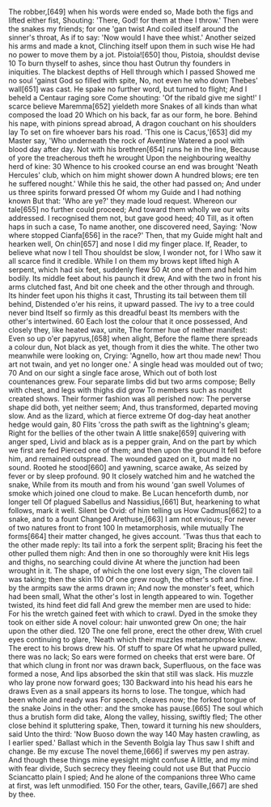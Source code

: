   The robber,[649] when his words were ended so,
    Made both the figs and lifted either fist,
    Shouting: 'There, God! for them at thee I throw.'
  Then were the snakes my friends; for one 'gan twist
    And coiled itself around the sinner's throat,
    As if to say: 'Now would I have thee whist.'
  Another seized his arms and made a knot,
    Clinching itself upon them in such wise
    He had no power to move them by a jot.
  Pistoia![650] thou, Pistoia, shouldst devise                      10
    To burn thyself to ashes, since thou hast
    Outrun thy founders in iniquities.
  The blackest depths of Hell through which I passed
    Showed me no soul 'gainst God so filled with spite,
    No, not even he who down Thebes' wall[651] was cast.
  He spake no further word, but turned to flight;
    And I beheld a Centaur raging sore
    Come shouting: 'Of the ribald give me sight!'
  I scarce believe Maremma[652] yieldeth more
    Snakes of all kinds than what composed the load                 20
    Which on his back, far as our form, he bore.
  Behind his nape, with pinions spread abroad,
    A dragon couchant on his shoulders lay
    To set on fire whoever bars his road.
  'This one is Cacus,'[653] did my Master say,
    'Who underneath the rock of Aventine
    Watered a pool with blood day after day.
  Not with his brethren[654] runs he in the line,
    Because of yore the treacherous theft he wrought
    Upon the neighbouring wealthy herd of kine:                     30
  Whence to his crooked course an end was brought
    'Neath Hercules' club, which on him might shower down
    A hundred blows; ere ten he suffered nought.'
  While this he said, the other had passed on;
    And under us three spirits forward pressed
    Of whom my Guide and I had nothing known
  But that: 'Who are ye?' they made loud request.
    Whereon our tale[655] no further could proceed;
    And toward them wholly we our wits addressed.
  I recognised them not, but gave good heed;                        40
    Till, as it often haps in such a case,
    To name another, one discovered need,
  Saying: 'Now where stopped Cianfa[656] in the race?'
    Then, that my Guide might halt and hearken well,
    On chin[657] and nose I did my finger place.
  If, Reader, to believe what now I tell
    Thou shouldst be slow, I wonder not, for I
    Who saw it all scarce find it credible.
  While I on them my brows kept lifted high
    A serpent, which had six feet, suddenly flew                    50
    At one of them and held him bodily.
  Its middle feet about his paunch it drew,
    And with the two in front his arms clutched fast,
    And bit one cheek and the other through and through.
  Its hinder feet upon his thighs it cast,
    Thrusting its tail between them till behind,
    Distended o'er his reins, it upward passed.
  The ivy to a tree could never bind
    Itself so firmly as this dreadful beast
    Its members with the other's intertwined.                       60
  Each lost the colour that it once possessed,
    And closely they, like heated wax, unite,
    The former hue of neither manifest:
  Even so up o'er papyrus,[658] when alight,
    Before the flame there spreads a colour dun,
    Not black as yet, though from it dies the white.
  The other two meanwhile were looking on,
    Crying: 'Agnello, how art thou made new!
    Thou art not twain, and yet no longer one.'
  A single head was moulded out of two;                             70
    And on our sight a single face arose,
    Which out of both lost countenances grew.
  Four separate limbs did but two arms compose;
    Belly with chest, and legs with thighs did grow
    To members such as nought created shows.
  Their former fashion was all perished now:
    The perverse shape did both, yet neither seem;
    And, thus transformed, departed moving slow.
  And as the lizard, which at fierce extreme
    Of dog-day heat another hedge would gain,                       80
    Flits 'cross the path swift as the lightning's gleam;
  Right for the bellies of the other twain
    A little snake[659] quivering with anger sped,
    Livid and black as is a pepper grain,
  And on the part by which we first are fed
    Pierced one of them; and then upon the ground
    It fell before him, and remained outspread.
  The wounded gazed on it, but made no sound.
    Rooted he stood[660] and yawning, scarce awake,
    As seized by fever or by sleep profound.                        90
  It closely watched him and he watched the snake,
    While from its mouth and from his wound 'gan swell
    Volumes of smoke which joined one cloud to make.
  Be Lucan henceforth dumb, nor longer tell
    Of plagued Sabellus and Nassidius,[661]
    But, hearkening to what follows, mark it well.
  Silent be Ovid: of him telling us
    How Cadmus[662] to a snake, and to a fount
    Changed Arethuse,[663] I am not envious;
  For never of two natures front to front                          100
    In metamorphosis, while mutually
    The forms[664] their matter changed, he gives account.
  'Twas thus that each to the other made reply:
    Its tail into a fork the serpent split;
    Bracing his feet the other pulled them nigh:
  And then in one so thoroughly were knit
    His legs and thighs, no searching could divine
    At where the junction had been wrought in it.
  The shape, of which the one lost every sign,
    The cloven tail was taking; then the skin                      110
    Of one grew rough, the other's soft and fine.
  I by the armpits saw the arms drawn in;
    And now the monster's feet, which had been small,
    What the other's lost in length appeared to win.
  Together twisted, its hind feet did fall
    And grew the member men are used to hide:
    For his the wretch gained feet with which to crawl.
  Dyed in the smoke they took on either side
    A novel colour: hair unwonted grew
    On one; the hair upon the other died.                          120
  The one fell prone, erect the other drew,
    With cruel eyes continuing to glare,
    'Neath which their muzzles metamorphose knew.
  The erect to his brows drew his. Of stuff to spare
    Of what he upward pulled, there was no lack;
    So ears were formed on cheeks that erst were bare.
  Of that which clung in front nor was drawn back,
    Superfluous, on the face was formed a nose,
    And lips absorbed the skin that still was slack.
  His muzzle who lay prone now forward goes;                       130
    Backward into his head his ears he draws
    Even as a snail appears its horns to lose.
  The tongue, which had been whole and ready was
    For speech, cleaves now; the forked tongue of the snake
    Joins in the other: and the smoke has pause.[665]
  The soul which thus a brutish form did take,
    Along the valley, hissing, swiftly fled;
    The other close behind it spluttering spake,
  Then, toward it turning his new shoulders, said
    Unto the third: 'Now Buoso down the way                        140
    May hasten crawling, as I earlier sped.'
  Ballast which in the Seventh Bolgia lay
    Thus saw I shift and change. Be my excuse
    The novel theme,[666] if swerves my pen astray.
  And though these things mine eyesight might confuse
    A little, and my mind with fear divide,
    Such secrecy they fleeing could not use
  But that Puccio Sciancatto plain I spied;
    And he alone of the companions three
    Who came at first, was left unmodified.                        150
  For the other, tears, Gaville,[667] are shed by thee.